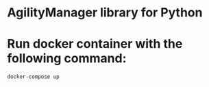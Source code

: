 # AgilityManager library for Python

# Run docker container with the following command:
```bash
docker-compose up
```


